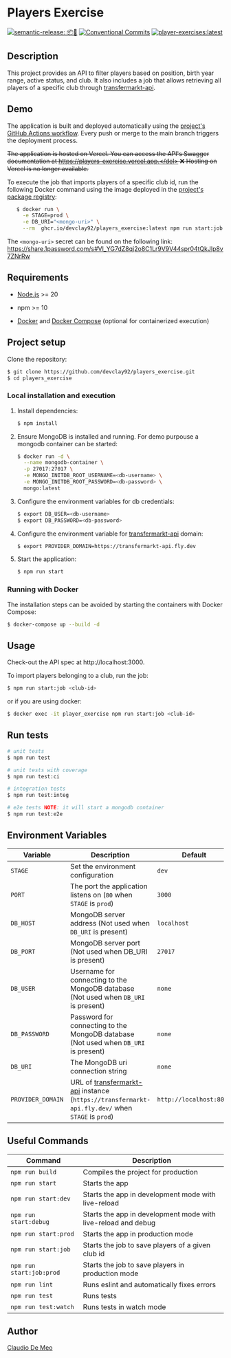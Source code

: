 # Players Exercise

[![semantic-release: 📦🚀](https://img.shields.io/badge/semantic--release-📦🚀-e10079?logo=semantic-release)](https://github.com/semantic-release/semantic-release)
[![Conventional Commits](https://img.shields.io/badge/Conventional%20Commits-1.0.0-blue.svg)](https://conventionalcommits.org)
[![player-exercises:latest](https://img.shields.io/badge/players--exercise-latest-blue?logo=docker)](https://github.com/devclay92/players_exercise/pkgs/container/players_exercise)

## Description

This project provides an API to filter players based on position, birth year range, active status, and club. It also includes a job that allows retrieving all players of a specific club through [transfermarkt-api](https://github.com/felipeall/transfermarkt-api).

## Demo

The application is built and deployed automatically using the [project's GitHub Actions workflow](https://github.com/devclay92/players_exercise/actions). Every push or merge to the main branch triggers the deployment process.

<del>The application is hosted on Vercel. You can access the API's Swagger documentation at https://players-exercise.vercel.app.</del> ❌ Hosting on Vercel is no longer available.

To execute the job that imports players of a specific club id, run the following Docker command using the image deployed in the [project's package registry](https://github.com/devclay92/players_exercise/pkgs/container/players_exercise):

```bash
   $ docker run \
     -e STAGE=prod \
     -e DB_URI="<mongo-uri>" \
     --rm  ghcr.io/devclay92/players_exercise:latest npm run start:job <club-id>
```

The `<mongo-uri>` secret can be found on the following link: https://share.1password.com/s#Vl_YG7dZ8qj2o8C1Lr9V9V44spr04tQkJlp8v7ZNrRw

## Requirements

- [Node.js](https://nodejs.org/en) >= 20

- npm >= 10

- [Docker](https://docs.docker.com/engine/install/) and [Docker Compose](https://docs.docker.com/compose/install/) (optional for containerized execution)

## Project setup

Clone the repository:

```bash
$ git clone https://github.com/devclay92/players_exercise.git
$ cd players_exercise
```

### Local installation and execution

1. Install dependencies:

   ```bash
   $ npm install
   ```

2. Ensure MongoDB is installed and running. For demo purpouse a mongodb container can be started:

   ```bash
   $ docker run -d \
     --name mongodb-container \
     -p 27017:27017 \
     -e MONGO_INITDB_ROOT_USERNAME=<db-username> \
     -e MONGO_INITDB_ROOT_PASSWORD=<db-password> \
     mongo:latest
   ```

3. Configure the environment variables for db credentials:

   ```bash
   $ export DB_USER=<db-username>
   $ export DB_PASSWORD=<db-password>
   ```

4. Configure the environment variable for [transfermarkt-api](https://github.com/felipeall/transfermarkt-api) domain:

   ```bash
   $ export PROVIDER_DOMAIN=https://transfermarkt-api.fly.dev
   ```

5. Start the application:

   ```bash
   $ npm run start
   ```

### Running with Docker

The installation steps can be avoided by starting the containers with Docker Compose:

```bash
$ docker-compose up --build -d
```

## Usage

Check-out the API spec at http://localhost:3000.

To import players belonging to a club, run the job:

```bash
$ npm run start:job <club-id>
```

or if you are using docker:

```bash
$ docker exec -it player_exercise npm run start:job <club-id>
```

## Run tests

```bash
# unit tests
$ npm run test

# unit tests with coverage
$ npm run test:ci

# integration tests
$ npm run test:integ

# e2e tests NOTE: it will start a mongodb container
$ npm run test:e2e
```

## Environment Variables

| Variable          | Description                                                                                                                                       | Default                 |
| ----------------- | ------------------------------------------------------------------------------------------------------------------------------------------------- | ----------------------- |
| `STAGE`           | Set the environment configuration                                                                                                                 | `dev`                   |
| `PORT`            | The port the application listens on (`80` when `STAGE` is `prod`)                                                                                 | `3000`                  |
| `DB_HOST`         | MongoDB server address (Not used when `DB_URI` is present)                                                                                        | `localhost`             |
| `DB_PORT`         | MongoDB server port (Not used when DB_URI is present)                                                                                             | `27017`                 |
| `DB_USER`         | Username for connecting to the MongoDB database (Not used when `DB_URI` is present)                                                               | `none`                  |
| `DB_PASSWORD`     | Password for connecting to the MongoDB database (Not used when `DB_URI` is present)                                                               | `none`                  |
| `DB_URI`          | The MongoDB uri connection string                                                                                                                 | `none`                  |
| `PROVIDER_DOMAIN` | URL of [transfermarkt-api](https://github.com/felipeall/transfermarkt-api) instance (`https://transfermarkt-api.fly.dev/` when `STAGE` is `prod`) | `http://localhost:8000` |

## Useful Commands

| Command                  | Description                                                   |
| ------------------------ | ------------------------------------------------------------- |
| `npm run build`          | Compiles the project for production                           |
| `npm run start`          | Starts the app                                                |
| `npm run start:dev`      | Starts the app in development mode with live-reload           |
| `npm run start:debug`    | Starts the app in development mode with live-reload and debug |
| `npm run start:prod`     | Starts the app in production mode                             |
| `npm run start:job`      | Starts the job to save players of a given club id             |
| `npm run start:job:prod` | Starts the job to save players in production mode             |
| `npm run lint`           | Runs eslint and automatically fixes errors                    |
| `npm run test`           | Runs tests                                                    |
| `npm run test:watch`     | Runs tests in watch mode                                      |

## Author

[Claudio De Meo](https://www.linkedin.com/in/claudio-de-meo-6a746412b/)
